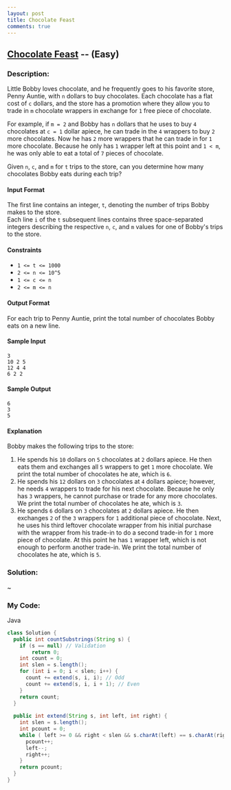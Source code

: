 ```yaml
---
layout: post
title: Chocolate Feast
comments: true
---
```


## [Chocolate Feast](https://www.hackerrank.com/challenges/chocolate-feast) -- (Easy)

### Description:
Little Bobby loves chocolate, and he frequently goes to his favorite store, Penny Auntie, with `n` dollars to buy chocolates. Each chocolate has a flat cost of `c` dollars, and the store has a promotion where they allow you to trade in `m` chocolate wrappers in exchange for `1` free piece of chocolate.  
  
For example, if `m = 2` and Bobby has `n` dollars that he uses to buy `4` chocolates at `c = 1` dollar apiece, he can trade in the `4` wrappers to buy `2` more chocolates. Now he has `2` more wrappers that he can trade in for `1` more chocolate. Because he only has `1` wrapper left at this point and `1 < m`, he was only able to eat a total of `7` pieces of chocolate.  
  
Given `n`, `c`, and `m` for `t` trips to the store, can you determine how many chocolates Bobby eats during each trip?  
  
#### Input Format  
  
The first line contains an integer, `t`, denoting the number of trips Bobby makes to the store.  
Each line `i` of the `t` subsequent lines contains three space-separated integers describing the respective `n`, `c`, and `m` values for one of Bobby's trips to the store.  
  
#### Constraints  
* `1 <= t <= 1000`
* `2 <= n <= 10^5`
* `1 <= c <= n`
* `2 <= m <= n` 
  
#### Output Format  
  
For each trip to Penny Auntie, print the total number of chocolates Bobby eats on a new line.  
  
#### Sample Input  
```
3
10 2 5
12 4 4
6 2 2
```  
  
#### Sample Output  
```
6
3
5
```
  
#### Explanation  
  
Bobby makes the following  trips to the store:  
  
1. He spends his `10` dollars on `5` chocolates at `2` dollars apiece. He then eats them and exchanges all `5` wrappers to get `1` more chocolate. We print the total number of chocolates he ate, which is `6`.  
2. He spends his `12` dollars on `3` chocolates at `4` dollars apiece; however, he needs `4` wrappers to trade for his next chocolate. Because he only has `3` wrappers, he cannot purchase or trade for any more chocolates. We print the total number of chocolates he ate, which is `3`.  
3. He spends `6` dollars on `3` chocolates at `2` dollars apiece. He then exchanges `2` of the `3` wrappers for `1` additional piece of chocolate. Next, he uses his third leftover chocolate wrapper from his initial purchase with the wrapper from his trade-in to do a second trade-in for `1` more piece of chocolate. At this point he has `1` wrapper left, which is not enough to perform another trade-in. We print the total number of chocolates he ate, which is `5`.  
  
### Solution:
~
  
### My Code:
Java
```java
class Solution {
  public int countSubstrings(String s) {
    if (s == null) // Validation
        return 0;
    int count = 0;
    int slen = s.length();
    for (int i = 0; i < slen; i++) {
      count += extend(s, i, i); // Odd
      count += extend(s, i, i + 1); // Even
    }
    return count;
  }
  
  public int extend(String s, int left, int right) {
    int slen = s.length();
    int pcount = 0;
    while ( left >= 0 && right < slen && s.charAt(left) == s.charAt(right) ) {
      pcount++;
      left--;
      right++;
    }
    return pcount;
  }
}
```
